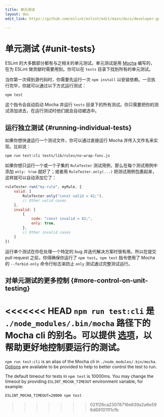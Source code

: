 ```yaml
---
title: 单元测试
layout: doc
edit_link: https://github.com/eslint/eslint/edit/main/docs/developer-guide/unit-tests.md

---
```

<!-- Note: No pull requests accepted for this file. See README.md in the root directory for details. -->

# 单元测试 {#unit-tests}

ESLint 的大多数部分都有与之相关的单元测试。单元测试是用 [Mocha](https://mochajs.org/) 编写的，在为 ESLint 做贡献时需要用到。你可以在 `tests` 目录下找到所有的单元测试。

当你第一次得到源代码时，你需要先运行一次 `npm install` 以安装依赖。一旦执行完毕，你就可以通过以下方式运行测试：

    npm test

这个指令会自动启动 Mocha 并运行 `tests` 目录下的所有测试。你只需要把你的测试添加进去，在运行测试时他们就会自动被选中。

## 运行独立测试 {#running-individual-tests}

如果你想快速运行一个测试文件，你可以通过直接运行 Mocha 并传入文件名来实现。比如说：

    npm run test:cli tests/lib/rules/no-wrap-func.js

如果你想只运行一个或一个子集的 `RuleTester` 测试用例，那么在每个测试用例中添加 `only: true` 就好了；或者用 `RuleTester.only(...)` 把测试用例包裹起来，这样就可以自动添加它了：

```js
ruleTester.run("my-rule", myRule, {
    valid: [
        RuleTester.only("const valid = 42;"),
        // Other valid cases
    ],
    invalid: [
        {
            code: "const invalid = 42;",
            only: true,
        },
        // Other invalid cases
    ]
})
```

运行单个测试在你在处理一个特定的 bug 并迭代解决方案时很有用。所以在提交 pull request 之前，你得确保你运行了 `npm test`。`npm test` 指令使用了 Mocha 的 `--forbid-only` 命令行标志来防止 `only` 测试通过完整测试运行。

## 对单元测试的更多控制 {#more-control-on-unit-testing}

<<<<<<< HEAD
`npm run test:cli` 是 `./node_modules/.bin/mocha` 路径下的 Mocha cli 的别名。可以提供 [选项](https://mochajs.org/#command-line-usage)，以帮助更好地控制要运行的测试。
=======
`npm run test:cli` is an alias of the Mocha cli in `./node_modules/.bin/mocha`. [Options](https://mochajs.org/#command-line-usage) are available to be provided to help to better control the test to run.

The default timeout for tests in `npm test` is 10000ms. You may change the timeout by providing `ESLINT_MOCHA_TIMEOUT` environment variable, for example:

    ESLINT_MOCHA_TIMEOUT=20000 npm test
>>>>>>> 021f26ca23078716e639a2a6e596d691011f1cfb
